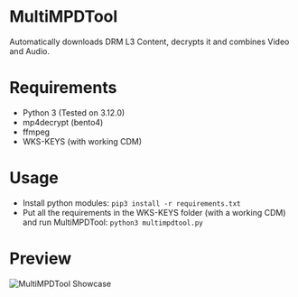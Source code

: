 # MultiMPDTool
Automatically downloads DRM L3 Content, decrypts it and combines Video and Audio.

# Requirements
+ Python 3 (Tested on 3.12.0)
+ mp4decrypt (bento4)
+ ffmpeg
+ WKS-KEYS (with working CDM)

# Usage
+ Install python modules: `pip3 install -r requirements.txt`
+ Put all the requirements in the WKS-KEYS folder (with a working CDM) and run MultiMPDTool: `python3 multimpdtool.py`

# Preview
![MultiMPDTool Showcase](https://i.imgur.com/OuUtNUg.png)
